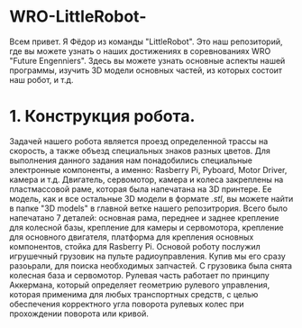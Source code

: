 # WRO-LittleRobot-
Всем привет. Я Фёдор из команды "LittleRobot". Это наш репозиторий, где вы можете узнать о наших достижениях в соревнованиях WRO "Future Engenniers". Здесь вы можете узнать основные аспекты нашей программы, изучить 3D модели основных частей, из которых состоит наш робот, и т.д.
# 1. Конструкция робота.
Задачей нашего робота является проезд определенной трассы на скорость, а также объезд специальных знаков разных цветов. Для выполнения данного задания нам понадобились специальные электронные компоненты, а именно: Rasberry Pi, Pyboard, Motor Driver, камера и т.д. Двигатель, сервомотор, камера и колеса закреплены на пластмассовой раме, которая была напечатана на 3D принтере. Ее модель, как и все остальные 3D модели в формате _.stl_, вы можете найти в папке "3D models" в главной ветке нашего репозитрория. Всего было напечатано 7 деталей: основная рама, переднее и заднее крепление для колесной базы, крепление для камеры и сервомотора, крепление для основного двигателя, платформа для крепления основных компонентов, стойка для Rasberry Pi. Основой роботу послужил игрушечный грузовик на пульте радиоуправления. Купив мы его сразу разоьрали, для поиска необходимых запчастей. С грузовика была снята колесная база и сервомотор. Рулевая часть работает по принципу Аккермана, который определяет геометрию рулевого управления, которая применима для любых транспортных средств, с целью обеспечения корректного угла поворота рулевых колес при прохождении поворота или кривой.
